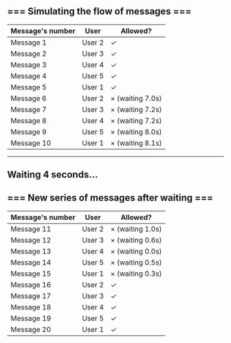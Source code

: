 #

=== Simulating the flow of messages ===
---
Message's number|  User  |     Allowed?    |
----------------|--------|-----------------|
Message  1      | User 2 | ✓ 
Message  2      | User 3 | ✓ 
Message  3      | User 4 | ✓ 
Message  4      | User 5 | ✓ 
Message  5      | User 1 | ✓ 
Message  6      | User 2 | × (waiting 7.0s)
Message  7      | User 3 | × (waiting 7.2s)
Message  8      | User 4 | × (waiting 7.2s)
Message  9      | User 5 | × (waiting 8.0s)
Message 10      | User 1 | × (waiting 8.1s)

---
Waiting 4 seconds...
---

=== New series of messages after waiting ===
---
Message's number|  User  |     Allowed?    |
----------------|--------|-----------------|
Message 11      | User 2 | × (waiting 1.0s)
Message 12      | User 3 | × (waiting 0.6s)
Message 13      | User 4 | × (waiting 0.0s)
Message 14      | User 5 | × (waiting 0.5s)
Message 15      | User 1 | × (waiting 0.3s)
Message 16      | User 2 | ✓
Message 17      | User 3 | ✓
Message 18      | User 4 | ✓
Message 19      | User 5 | ✓
Message 20      | User 1 | ✓